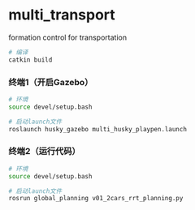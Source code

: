 # multi_transport
formation control for transportation

```bash
# 编译
catkin build
```

### 终端1（开启Gazebo）
```bash
# 环境
source devel/setup.bash

# 启动launch文件
roslaunch husky_gazebo multi_husky_playpen.launch
```

### 终端2（运行代码）
```bash
# 环境
source devel/setup.bash

# 启动launch文件
rosrun global_planning v01_2cars_rrt_planning.py
```
